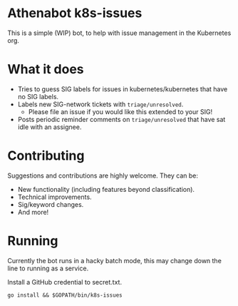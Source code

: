 # Athenabot k8s-issues

This is a simple (WIP) bot, to help with issue management in the Kubernetes org.

# What it does

* Tries to guess SIG labels for issues in kubernetes/kubernetes that have no SIG labels.
* Labels new SIG-network tickets with `triage/unresolved`.
    * Please file an issue if you would like this extended to your SIG!
* Posts periodic reminder comments on `triage/unresolved` that have sat idle with an assignee.

# Contributing

Suggestions and contributions are highly welcome. They can be:

* New functionality (including features beyond classification).
* Technical improvements.
* Sig/keyword changes.
* And more!

# Running

Currently the bot runs in a hacky batch mode, this may change down the line to running as a service.

Install a GitHub credential to secret.txt.

`go install && $GOPATH/bin/k8s-issues`
